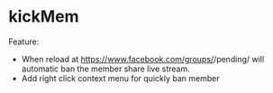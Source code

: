 # kickMem

Feature:
- When reload at https://www.facebook.com/groups/<group id>/pending/ will automatic ban the member share live stream.
- Add right click context menu for quickly ban member